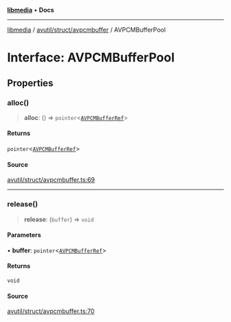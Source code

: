 [**libmedia**](../../../../README.md) • **Docs**

***

[libmedia](../../../../README.md) / [avutil/struct/avpcmbuffer](../README.md) / AVPCMBufferPool

# Interface: AVPCMBufferPool

## Properties

### alloc()

> **alloc**: () => `pointer`\<[`AVPCMBufferRef`](../classes/AVPCMBufferRef.md)\>

#### Returns

`pointer`\<[`AVPCMBufferRef`](../classes/AVPCMBufferRef.md)\>

#### Source

[avutil/struct/avpcmbuffer.ts:69](https://github.com/zhaohappy/libmedia/blob/a88305ff5d10e91621f2d71d24c72fc85681b8f7/src/avutil/struct/avpcmbuffer.ts#L69)

***

### release()

> **release**: (`buffer`) => `void`

#### Parameters

• **buffer**: `pointer`\<[`AVPCMBufferRef`](../classes/AVPCMBufferRef.md)\>

#### Returns

`void`

#### Source

[avutil/struct/avpcmbuffer.ts:70](https://github.com/zhaohappy/libmedia/blob/a88305ff5d10e91621f2d71d24c72fc85681b8f7/src/avutil/struct/avpcmbuffer.ts#L70)
